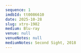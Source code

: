 ```yaml
---
sequence: 1
imdbId: tt0086610
date: 2025-10-28
slug: xtro-1982
medium: Blu-ray
venue: null
venueNotes: null
mediumNotes: Second Sight, 2018
---
```



